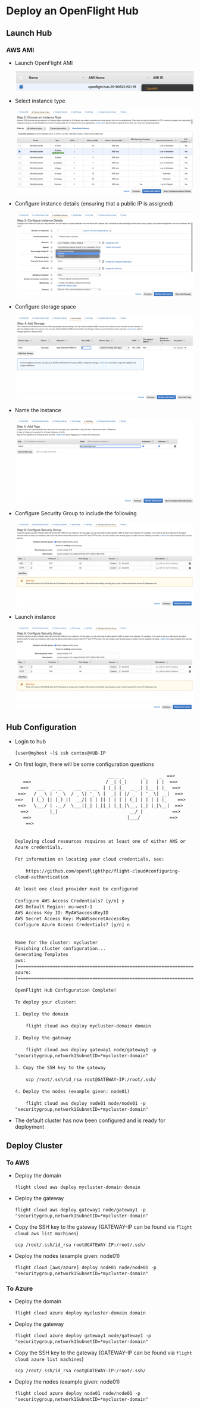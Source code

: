 # Deploy an OpenFlight Hub

## Launch Hub

### AWS AMI

- Launch OpenFlight AMI

    ![Launch AMI](pictures/ami-01.png)

- Select instance type

    ![Instance Type](pictures/ami-02.png)

- Configure instance details (ensuring that a public IP is assigned)

    ![Public IP](pictures/ami-03.png)

- Configure storage space

    ![Storage Space](pictures/ami-04.png)

- Name the instance

    ![Name Tag](pictures/ami-05.png)

- Configure Security Group to include the following

    ![Security Group](pictures/ami-06.png)

- Launch instance

    ![Launch Instance](pictures/ami-06.png)

## Hub Configuration

- Login to hub

    ```
    [user@myhost ~]$ ssh centos@HUB-IP
    ```

- On first login, there will be some configuration questions

    ```
                                       __ _ _       _     _  ==>
       ==>                            / _| (_)     | |   | |  ==>
      ==>   ___   _ __    ___  _ __  | |_| |_  __ _| |__ | |_  ==>
     ==>   / _ \ | '_ \  / _ \| '_ \ |  _| | |/ _` | '_ \| __|  ==>
    ==>   | (_) || |_) ||  __/| | | || | | | | (_| | | | | |_    ==>
     ==>   \___/ | .__/  \___||_| |_||_| |_|_|\__, |_| |_|\__|  ==>
      ==>        |_|                           __/ |           ==>
       ==>                                    |___/           ==>
        ==>


    Deploying cloud resources requires at least one of either AWS or Azure credentials.

    For information on locating your cloud credentials, see:

        https://github.com/openflighthpc/flight-cloud#configuring-cloud-authentication

    At least one cloud provider must be configured

    Configure AWS Access Credentials? [y/n] y
    AWS Default Region: eu-west-1
    AWS Access Key ID: MyAWSaccessKeyID
    AWS Secret Access Key: MyAWSsecretAccessKey
    Configure Azure Access Credentials? [y/n] n


    Name for the cluster: mycluster
    Finishing cluster configuration...
    Generating Templates
    aws: |================================================================================================================================|
    azure: |==============================================================================================================================|

    OpenFlight Hub Configuration Complete!

    To deploy your cluster:

    1. Deploy the domain

        flight cloud aws deploy mycluster-domain domain

    2. Deploy the gateway

        flight cloud aws deploy gateway1 node/gateway1 -p "securitygroup,network1SubnetID=*mycluster-domain"

    3. Copy the SSH key to the gateway

        scp /root/.ssh/id_rsa root@GATEWAY-IP:/root/.ssh/

    4. Deploy the nodes (example given: node01)

        flight cloud aws deploy node01 node/node01 -p "securitygroup,network1SubnetID=*mycluster-domain"

    ```

- The default cluster has now been configured and is ready for deployment

## Deploy Cluster 

### To AWS

- Deploy the domain

    ```
    flight cloud aws deploy mycluster-domain domain
    ```

- Deploy the gateway

    ```
    flight cloud aws deploy gateway1 node/gateway1 -p "securitygroup,network1SubnetID=*mycluster-domain"
    ```

- Copy the SSH key to the gateway (GATEWAY-IP can be found via `flight cloud aws list machines`)

    ```
    scp /root/.ssh/id_rsa root@GATEWAY-IP:/root/.ssh/
    ```

- Deploy the nodes (example given: node01)

    ```
    flight cloud [aws/azure] deploy node01 node/node01 -p "securitygroup,network1SubnetID=*mycluster-domain"
    ```

### To Azure

- Deploy the domain

    ```
    flight cloud azure deploy mycluster-domain domain
    ```

- Deploy the gateway

    ```
    flight cloud azure deploy gateway1 node/gateway1 -p "securitygroup,network1SubnetID=*mycluster-domain"
    ```

- Copy the SSH key to the gateway (GATEWAY-IP can be found via `flight cloud azure list machines`)

    ```
    scp /root/.ssh/id_rsa root@GATEWAY-IP:/root/.ssh/
    ```

- Deploy the nodes (example given: node01)

    ```
    flight cloud azure deploy node01 node/node01 -p "securitygroup,network1SubnetID=*mycluster-domain"
    ```
